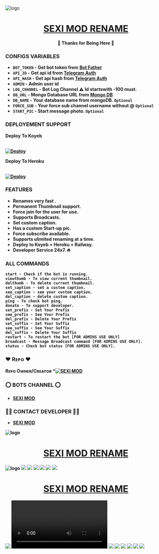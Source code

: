 <img src="https://graph.org/file/f1432be00ae25cbbd5254.jpg" alt="logo" target="/blank">

<h1 align="center">
 <b><a href="https://t.me/sexi_mod" target="/blank"> SEXI MOD RENAME </a></>
</h1>

<p align="center">🩵 Thanks for Being Here 🩵</p>


### CONFIGS VARIABLES

* `BOT_TOKEN`  - Get bot token from <a href="https://t.me/BotFather" target="/blank">Bot Father</a>
* `API_ID` - Get api id from <a href="https://my.telegram.org" target="/blank">Telegram Auth</a>
* `API_HASH` - Get api hash from <a href="https://my.telegram.org" target="/blank">Telegram Auth</a>
* `ADMIN` - Admin user id
* `LOG_CHANNEL` - Bot Log Channel ⚠️ Id startswith -100 must.
* `DB_URL`  - Mongo Database URL from <a href="https://cloud.mongodb.com" target="/blank">Mongo DB</a>
* `DB_NAME`  - Your database name from mongoDB. `Optional`
* `FORCE_SUB` - Your force sub channel username without @ `Optional`
* `START_PIC` - Start message photo. `Optional`



### DEPLOYEMENT SUPPORT

<summary>Deploy To Koyeb</summary>
<p>
<br>                 
<a target="/blank" href="https://app.koyeb.com/deploy?type=git&repository=https://github.com/my-system-hy/rename-tg.git" >
  <img src="https://www.koyeb.com/static/images/deploy/button.svg" alt="Deploy">
</a>
</p>


<summary>Deploy To Heroku</summary>
<p>
<br>
<a href="https://heroku.com/deploy?template=https://github.com/my-system-hy/rename-tg.git">
  <img src="https://www.herokucdn.com/deploy/button.svg" alt="Deploy">
</a>
</p>





### FEATURES
 - Renames very fast .
 - Permanent Thumbnail support.
 - Force join for the user for use.
 - Supports Broadcasts.
 - Set custom caption.
 - Has a custom Start-up pic.
 - Force subscribe available.
 - Supports ulimited renaming at a time.
 - Deploy to Koyeb + Heroku + Railway.
 - Developer Service 24x7. 🔥



### ALL COMMANDS

```
start - Check if the bot is running.
viewthumb - To view current thumbnail.
delthumb - To delete current thumbnail.
set_caption - set a custom caption.
see_caption - see your custom caption.
del_caption - delete custom caption.
ping - To check bot ping.
donate - To support developer.
set_prefix - Set Your Prefix
see_prefix - See Your Prefix
del_prefix - Delete Your Prefix
set_suffix - Set Your Suffix
see_suffix - See Your Suffix
del_suffix - Delete Your Suffix
restart - To restart the bot [FOR ADMINS USE ONLY]
broadcast - Message Broadcast command [FOR ADMINS USE ONLY].
status - Check bot status [FOR ADMINS USE ONLY].
```



### ❤️ Rᴇᴘᴏ ❤️
Rᴇᴘᴏ Oᴡɴᴇʀ/Cʀᴇᴀᴛᴏʀ *[![SEXI MOD](https://img.shields.io/static/v1?label=RohesH_GaviT&message=devs&color=critical)](https://t.me/sexi_mod)



### ⭕️ BOTS CHANNEL ⭕️
- [SEXI MOD](https://t.me/sexi_mod)



### 🧑‍💻 CONTACT DEVELOPER 👨‍💻
- [SEXI MOD](https://t.me/sexi_mod)
<img src="https://graph.org/file/336f04f444ed50c6f26fa.jpg" alt="logo" target="/blank">


<h1 align="center">
 <b><a href="https://t.me/sexi_mod" target="/blank"> SEXI MOD RENAME </a></>
</h1>

<img src="https://graph.org/file/816dd813611b7adfb3e6b.jpg" alt="logo" target="/blank">
<img src="https://graph.org/file/1595cb4af97aca288248b.jpg"/blank">
<img src="https://graph.org/file/d47be76ccf84423a519d5.jpg"/blank">
<img src="https://graph.org/file/39cc55f5ffee2c7cc27a7.jpg"/blank">
<img src="https://graph.org/file/c296e30b331d02ea33d8f.jpg"/blank">
<img src="https://graph.org/file/74e5c3b371f07ed259b2c.jpg"/blank">
<img src="https://graph.org/file/0d6e3450344acf5eb82b7.jpg"/blank">
<h1 align="center">
 <b><a href="https://t.me/sexi_mod" target="/blank"> SEXI MOD RENAME </a></>
</h1>
<img src="https://graph.org/file/5556c8881610b4ed7790e.jpg"/blank">
<video controls>
  <source src="https://graph.org/file/8e1af2ccc0364ad6788a6.mp4" type="video/mp4">
  Your browser does not support the video tag.
</video>
<img src="https://graph.org/file/86d39b88d3cde0e3ee913.jpg"/blank">
<img src="https://graph.org/file/660c1a53cda0e2430b3e1.jpg"/blank">
<img src="https://graph.org/file/6ae725ff24f8a585aded9.jpg"/blank">
<img src="https://graph.org/file/84f6054975d5cda07bf75.jpg"/blank">
<img src="https://graph.org/file/b6265299d0597ec759041.jpg"/blank">
<img src="https://graph.org/file/a044365c5b19fb9772dfa.jpg"/blank">
